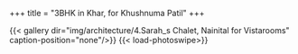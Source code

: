 +++
title = "3BHK in Khar, for Khushnuma Patil"
+++

{{< gallery dir="img/architecture/4.Sarah_s Chalet, Nainital for Vistarooms" caption-position="none"/>}} {{< load-photoswipe>}}